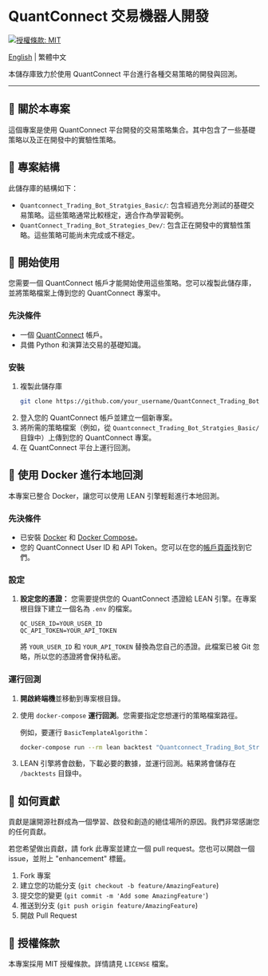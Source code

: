 # QuantConnect 交易機器人開發

[![授權條款: MIT](https://img.shields.io/badge/License-MIT-yellow.svg)](https://opensource.org/licenses/MIT)

[English](./README.md) | 繁體中文

本儲存庫致力於使用 QuantConnect 平台進行各種交易策略的開發與回測。

---

## 📖 關於本專案

這個專案是使用 QuantConnect 平台開發的交易策略集合。其中包含了一些基礎策略以及正在開發中的實驗性策略。

## 📂 專案結構

此儲存庫的結構如下：

-   `Quantconnect_Trading_Bot_Stratgies_Basic/`: 包含經過充分測試的基礎交易策略。這些策略通常比較穩定，適合作為學習範例。
-   `QuantConnect_Trading_Bot_Strategies_Dev/`: 包含正在開發中的實驗性策略。這些策略可能尚未完成或不穩定。

## 🚀 開始使用

您需要一個 QuantConnect 帳戶才能開始使用這些策略。您可以複製此儲存庫，並將策略檔案上傳到您的 QuantConnect 專案中。

### 先決條件

-   一個 [QuantConnect](https://www.quantconnect.com/) 帳戶。
-   具備 Python 和演算法交易的基礎知識。

### 安裝

1.  複製此儲存庫
    ```sh
    git clone https://github.com/your_username/QuantConnect_Trading_Bot_Dev_Public.git
    ```
2.  登入您的 QuantConnect 帳戶並建立一個新專案。
3.  將所需的策略檔案（例如，從 `Quantconnect_Trading_Bot_Stratgies_Basic/` 目錄中）上傳到您的 QuantConnect 專案。
4.  在 QuantConnect 平台上運行回測。

## 🐳 使用 Docker 進行本地回測

本專案已整合 Docker，讓您可以使用 LEAN 引擎輕鬆進行本地回測。

### 先決條件

-   已安裝 [Docker](https://www.docker.com/get-started) 和 [Docker Compose](https://docs.docker.com/compose/install/)。
-   您的 QuantConnect User ID 和 API Token。您可以在您的[帳戶頁面](https://www.quantconnect.com/account/)找到它們。

### 設定

1.  **設定您的憑證：**
    您需要提供您的 QuantConnect 憑證給 LEAN 引擎。在專案根目錄下建立一個名為 `.env` 的檔案。
    ```
    QC_USER_ID=YOUR_USER_ID
    QC_API_TOKEN=YOUR_API_TOKEN
    ```
    將 `YOUR_USER_ID` 和 `YOUR_API_TOKEN` 替換為您自己的憑證。此檔案已被 Git 忽略，所以您的憑證將會保持私密。

### 運行回測

1.  **開啟終端機**並移動到專案根目錄。
2.  使用 `docker-compose` **運行回測**。您需要指定您想運行的策略檔案路徑。

    例如，要運行 `BasicTemplateAlgorithm`：
    ```sh
    docker-compose run --rm lean backtest "Quantconnect_Trading_Bot_Stratgies_Basic/BasicTemplateAlgorithm.py"
    ```
3.  LEAN 引擎將會啟動，下載必要的數據，並運行回測。結果將會儲存在 `/backtests` 目錄中。

## 🤝 如何貢獻

貢獻是讓開源社群成為一個學習、啟發和創造的絕佳場所的原因。我們非常感謝您的任何貢獻。

若您希望做出貢獻，請 fork 此專案並建立一個 pull request。您也可以開啟一個 issue，並附上 "enhancement" 標籤。

1.  Fork 專案
2.  建立您的功能分支 (`git checkout -b feature/AmazingFeature`)
3.  提交您的變更 (`git commit -m 'Add some AmazingFeature'`)
4.  推送到分支 (`git push origin feature/AmazingFeature`)
5.  開啟 Pull Request

## 📜 授權條款

本專案採用 MIT 授權條款。詳情請見 `LICENSE` 檔案。 